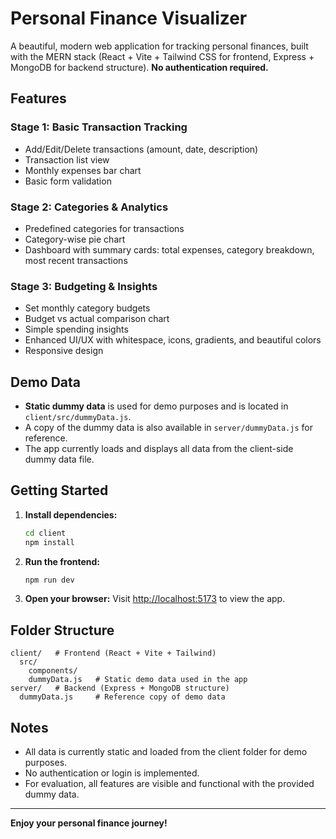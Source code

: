 # Personal Finance Visualizer

A beautiful, modern web application for tracking personal finances, built with the MERN stack (React + Vite + Tailwind CSS for frontend, Express + MongoDB for backend structure). **No authentication required.**

## Features

### Stage 1: Basic Transaction Tracking
- Add/Edit/Delete transactions (amount, date, description)
- Transaction list view
- Monthly expenses bar chart
- Basic form validation

### Stage 2: Categories & Analytics
- Predefined categories for transactions
- Category-wise pie chart
- Dashboard with summary cards: total expenses, category breakdown, most recent transactions

### Stage 3: Budgeting & Insights
- Set monthly category budgets
- Budget vs actual comparison chart
- Simple spending insights
- Enhanced UI/UX with whitespace, icons, gradients, and beautiful colors
- Responsive design

## Demo Data
- **Static dummy data** is used for demo purposes and is located in `client/src/dummyData.js`.
- A copy of the dummy data is also available in `server/dummyData.js` for reference.
- The app currently loads and displays all data from the client-side dummy data file.

## Getting Started

1. **Install dependencies:**
   ```bash
   cd client
   npm install
   ```
2. **Run the frontend:**
   ```bash
   npm run dev
   ```
3. **Open your browser:**
   Visit [http://localhost:5173](http://localhost:5173) to view the app.

## Folder Structure

```
client/   # Frontend (React + Vite + Tailwind)
  src/
    components/
    dummyData.js   # Static demo data used in the app
server/   # Backend (Express + MongoDB structure)
  dummyData.js     # Reference copy of demo data
```

## Notes
- All data is currently static and loaded from the client folder for demo purposes.
- No authentication or login is implemented.
- For evaluation, all features are visible and functional with the provided dummy data.

---

**Enjoy your personal finance journey!** 